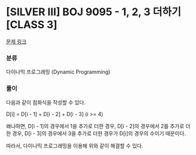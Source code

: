 # [SILVER III] BOJ 9095 - 1, 2, 3 더하기 [CLASS 3]

[문제 링크](https://boj.kr/9095)

### 분류

다이나믹 프로그래밍 (Dynamic Programming)

### 풀이

다음과 같이 점화식을 작성할 수 있다.

D[i] = D[i - 1] + D[i - 2] + D[i - 3] (i >= 4)

왜냐하면, D[i - 1]의 경우에서 1을 추가로 더한 경우, D[i - 2]의 경우에서 2를 추가로 더한 경우, D[i - 3]의 경우에서 3을 추가로 더한 경우가 D[i]의 경우의 수이기 때문이다.

따라서, 다이나믹 프로그래밍을 이용해 위와 같이 해결할 수 있다.
